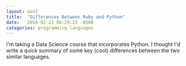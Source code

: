 ```yaml
---
layout: post
title:  "Differences Between Ruby and Python"
date:   2016-02-23 08:29:23 -0500
categories: programming languages
---
```

I'm taking a Data Science course that incorporates Python. I thought I'd write a quick summary of some key (cool) differences between the two similar languages.
